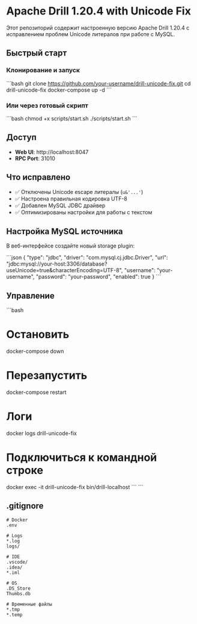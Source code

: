 # Apache Drill 1.20.4 with Unicode Fix

Этот репозиторий содержит настроенную версию Apache Drill 1.20.4 с исправлением проблем Unicode литералов при работе с MySQL.

## Быстрый старт

### Клонирование и запуск
\`\`\`bash
git clone https://github.com/your-username/drill-unicode-fix.git
cd drill-unicode-fix
docker-compose up -d
\`\`\`

### Или через готовый скрипт
\`\`\`bash
chmod +x scripts/start.sh
./scripts/start.sh
\`\`\`

## Доступ

- **Web UI**: http://localhost:8047
- **RPC Port**: 31010

## Что исправлено

- ✅ Отключены Unicode escape литералы (`u&'...'`)
- ✅ Настроена правильная кодировка UTF-8
- ✅ Добавлен MySQL JDBC драйвер
- ✅ Оптимизированы настройки для работы с текстом

## Настройка MySQL источника

В веб-интерфейсе создайте новый storage plugin:

\`\`\`json
{
  "type": "jdbc",
  "driver": "com.mysql.cj.jdbc.Driver",
  "url": "jdbc:mysql://your-host:3306/database?useUnicode=true&characterEncoding=UTF-8",
  "username": "your-username",
  "password": "your-password",
  "enabled": true
}
\`\`\`

## Управление

\`\`\`bash
# Остановить
docker-compose down

# Перезапустить
docker-compose restart

# Логи
docker logs drill-unicode-fix

# Подключиться к командной строке
docker exec -it drill-unicode-fix bin/drill-localhost
\`\`\`
\`\`\`

## .gitignore
```gitignore
# Docker
.env

# Logs
*.log
logs/

# IDE
.vscode/
.idea/
*.iml

# OS
.DS_Store
Thumbs.db

# Временные файлы
*.tmp
*.temp

